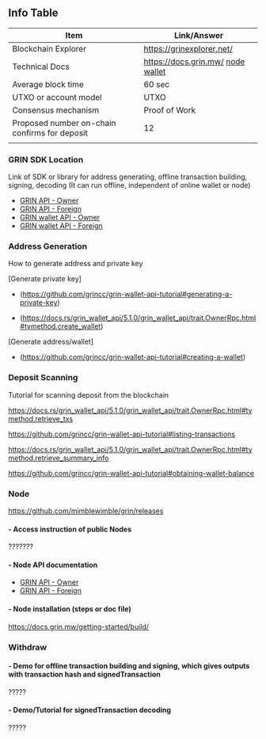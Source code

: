 

## Info Table

| Item | Link/Answer |
| ----------- | ----------- |
| Blockchain Explorer | https://grinexplorer.net/ |  https://scan.grin.money/   |
| Technical Docs |  https://docs.grin.mw/ [node](https://docs.rs/grin_api/latest/grin_api/) [wallet](https://docs.rs/grin_wallet/5.1.0/grin_wallet/)  |
| Average block time | 60 sec |
| UTXO or account model |UTXO |
| Consensus mechanism | Proof of Work |
| Proposed number on-chain confirms for deposit | 12  |
| | |

 

### **GRIN SDK Location**  

Link of SDK or library for address generating, offline transaction building, signing, decoding (It can run offline, independent of online wallet or node)
 
 - [GRIN API - Owner](https://docs.rs/grin_api/5.1.2/grin_api/trait.OwnerRpc.html)
 - [GRIN API - Foreign](https://docs.rs/grin_api/5.1.2/grin_api/trait.ForeignRpc.html) 
 - [GRIN wallet API - Owner](https://docs.rs/grin_wallet_api/5.1.0/grin_wallet_api/trait.OwnerRpc.html)
 - [GRIN wallet API - Foreign](https://docs.rs/grin_wallet_api/5.1.0/grin_wallet_api/trait.ForeignRpc.html)
 

 
### **Address Generation**

How to generate address and private key

[Generate private key]
- (https://github.com/grincc/grin-wallet-api-tutorial#generating-a-private-key)

- (https://docs.rs/grin_wallet_api/5.1.0/grin_wallet_api/trait.OwnerRpc.html#tymethod.create_wallet)

[Generate address/wallet]
- (https://github.com/grincc/grin-wallet-api-tutorial#creating-a-wallet)




### **Deposit Scanning**

Tutorial for scanning deposit from the blockchain

https://docs.rs/grin_wallet_api/5.1.0/grin_wallet_api/trait.OwnerRpc.html#tymethod.retrieve_txs

https://github.com/grincc/grin-wallet-api-tutorial#listing-transactions

https://docs.rs/grin_wallet_api/5.1.0/grin_wallet_api/trait.OwnerRpc.html#tymethod.retrieve_summary_info

https://github.com/grincc/grin-wallet-api-tutorial#obtaining-wallet-balance






### **Node**

https://github.com/mimblewimble/grin/releases

#### - Access instruction of public Nodes

???????


#### - Node API documentation

- [GRIN API - Owner](https://docs.rs/grin_api/5.1.2/grin_api/trait.OwnerRpc.html)
- [GRIN API - Foreign](https://docs.rs/grin_api/5.1.2/grin_api/trait.ForeignRpc.html) 


#### - Node installation (steps or doc file)

https://docs.grin.mw/getting-started/build/


### **Withdraw**

#### - Demo for offline transaction building and signing, which gives outputs with transaction hash and signedTransaction

?????

#### - Demo/Tutorial for signedTransaction decoding 


?????


